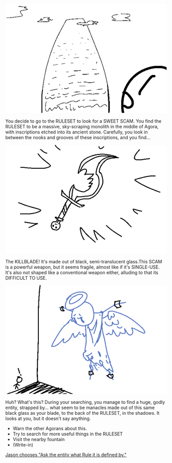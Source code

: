 ![The player stares upward at a towering monolith full of indecipherable text.](../images/update2a.png)


You decide to go to the RULESET to look for a SWEET SCAM. You find the
RULESET to be a massive, sky-scraping monolith in the middle of Agora, with
inscriptions etched into its ancient stone. Carefully, you look in between
the nooks and grooves of these inscriptions, and you find...

![A small, blade shaped like a raindrop with a jagged circular cut-out near the hilt.](../images/update2b.png)

The KILLBLADE! It's made out of black, semi-translucent glass.This SCAM is
a powerful weapon, but it seems fragile, almost like if it's SINGLE-USE.
It's also not shaped like a conventional weapon either, alluding to that
its DIFFICULT TO USE.

![An angelic figure is bound to the wall, above the ground, by bracers.](../images/update2c.png)

Huh? What's this? During your searching, you manage to find a huge, godly
entity, strapped by... what seem to be manacles made out of this same black
glass as your blade, to the back of the RULESET, in the shadows. It looks
at you, but it doesn't say anything.

- Warn the other Agorans about this.
- Try to search for more useful things in the RULESET
- Visit the nearby fountain
- (Write-in)

[Jason chooses "Ask the entity what Rule it is defined by."](update3.md)
